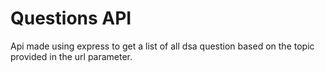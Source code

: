 # Questions API
Api made using express to get a list of all dsa question based on the topic provided in the url parameter.